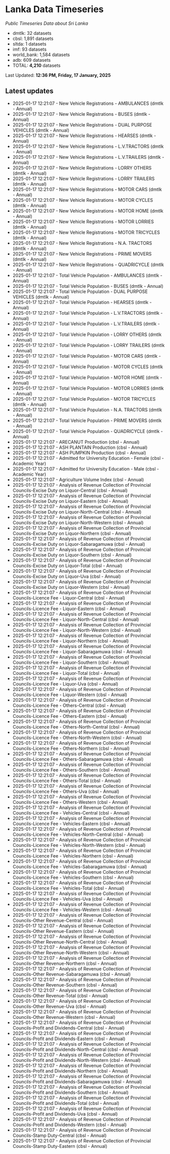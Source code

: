 # Lanka Data Timeseries
*Public Timeseries Data about Sri Lanka*

* dmtlk: 32 datasets
* cbsl: 1,891 datasets
* sltda: 1 datasets
* imf: 93 datasets
* world_bank: 1,584 datasets
* adb: 609 datasets
* TOTAL: **4,210** datasets

Last Updated: **12:36 PM, Friday, 17 January, 2025**

## Latest updates

* 2025-01-17 12:21:07 - New Vehicle Registrations - AMBULANCES (dmtlk - Annual)
* 2025-01-17 12:21:07 - New Vehicle Registrations - BUSES (dmtlk - Annual)
* 2025-01-17 12:21:07 - New Vehicle Registrations - DUAL PURPOSE VEHICLES (dmtlk - Annual)
* 2025-01-17 12:21:07 - New Vehicle Registrations - HEARSES (dmtlk - Annual)
* 2025-01-17 12:21:07 - New Vehicle Registrations - L.V.TRACTORS (dmtlk - Annual)
* 2025-01-17 12:21:07 - New Vehicle Registrations - L.V.TRAILERS (dmtlk - Annual)
* 2025-01-17 12:21:07 - New Vehicle Registrations - LORRY OTHERS (dmtlk - Annual)
* 2025-01-17 12:21:07 - New Vehicle Registrations - LORRY TRAILERS (dmtlk - Annual)
* 2025-01-17 12:21:07 - New Vehicle Registrations - MOTOR CARS (dmtlk - Annual)
* 2025-01-17 12:21:07 - New Vehicle Registrations - MOTOR CYCLES (dmtlk - Annual)
* 2025-01-17 12:21:07 - New Vehicle Registrations - MOTOR HOME (dmtlk - Annual)
* 2025-01-17 12:21:07 - New Vehicle Registrations - MOTOR LORRIES (dmtlk - Annual)
* 2025-01-17 12:21:07 - New Vehicle Registrations - MOTOR TRICYCLES (dmtlk - Annual)
* 2025-01-17 12:21:07 - New Vehicle Registrations - N.A. TRACTORS (dmtlk - Annual)
* 2025-01-17 12:21:07 - New Vehicle Registrations - PRIME MOVERS (dmtlk - Annual)
* 2025-01-17 12:21:07 - New Vehicle Registrations - QUADRICYCLE (dmtlk - Annual)
* 2025-01-17 12:21:07 - Total Vehicle Population - AMBULANCES (dmtlk - Annual)
* 2025-01-17 12:21:07 - Total Vehicle Population - BUSES (dmtlk - Annual)
* 2025-01-17 12:21:07 - Total Vehicle Population - DUAL PURPOSE VEHICLES (dmtlk - Annual)
* 2025-01-17 12:21:07 - Total Vehicle Population - HEARSES (dmtlk - Annual)
* 2025-01-17 12:21:07 - Total Vehicle Population - L.V.TRACTORS (dmtlk - Annual)
* 2025-01-17 12:21:07 - Total Vehicle Population - L.V.TRAILERS (dmtlk - Annual)
* 2025-01-17 12:21:07 - Total Vehicle Population - LORRY OTHERS (dmtlk - Annual)
* 2025-01-17 12:21:07 - Total Vehicle Population - LORRY TRAILERS (dmtlk - Annual)
* 2025-01-17 12:21:07 - Total Vehicle Population - MOTOR CARS (dmtlk - Annual)
* 2025-01-17 12:21:07 - Total Vehicle Population - MOTOR CYCLES (dmtlk - Annual)
* 2025-01-17 12:21:07 - Total Vehicle Population - MOTOR HOME (dmtlk - Annual)
* 2025-01-17 12:21:07 - Total Vehicle Population - MOTOR LORRIES (dmtlk - Annual)
* 2025-01-17 12:21:07 - Total Vehicle Population - MOTOR TRICYCLES (dmtlk - Annual)
* 2025-01-17 12:21:07 - Total Vehicle Population - N.A. TRACTORS (dmtlk - Annual)
* 2025-01-17 12:21:07 - Total Vehicle Population - PRIME MOVERS (dmtlk - Annual)
* 2025-01-17 12:21:07 - Total Vehicle Population - QUADRICYCLE (dmtlk - Annual)
* 2025-01-17 12:21:07 - ARECANUT Production (cbsl - Annual)
* 2025-01-17 12:21:07 - ASH PLANTAIN Production (cbsl - Annual)
* 2025-01-17 12:21:07 - ASH PUMPKIN Production (cbsl - Annual)
* 2025-01-17 12:21:07 - Admitted for University Education - Female (cbsl - Academic Year)
* 2025-01-17 12:21:07 - Admitted for University Education - Male (cbsl - Academic Year)
* 2025-01-17 12:21:07 - Agriculture Volume Index (cbsl - Annual)
* 2025-01-17 12:21:07 - Analysis of Revenue Collection of Provincial Councils-Excise Duty on Liquor-Central (cbsl - Annual)
* 2025-01-17 12:21:07 - Analysis of Revenue Collection of Provincial Councils-Excise Duty on Liquor-Eastern (cbsl - Annual)
* 2025-01-17 12:21:07 - Analysis of Revenue Collection of Provincial Councils-Excise Duty on Liquor-North-Central (cbsl - Annual)
* 2025-01-17 12:21:07 - Analysis of Revenue Collection of Provincial Councils-Excise Duty on Liquor-North-Western (cbsl - Annual)
* 2025-01-17 12:21:07 - Analysis of Revenue Collection of Provincial Councils-Excise Duty on Liquor-Northern (cbsl - Annual)
* 2025-01-17 12:21:07 - Analysis of Revenue Collection of Provincial Councils-Excise Duty on Liquor-Sabaragamuwa (cbsl - Annual)
* 2025-01-17 12:21:07 - Analysis of Revenue Collection of Provincial Councils-Excise Duty on Liquor-Southern (cbsl - Annual)
* 2025-01-17 12:21:07 - Analysis of Revenue Collection of Provincial Councils-Excise Duty on Liquor-Total (cbsl - Annual)
* 2025-01-17 12:21:07 - Analysis of Revenue Collection of Provincial Councils-Excise Duty on Liquor-Uva (cbsl - Annual)
* 2025-01-17 12:21:07 - Analysis of Revenue Collection of Provincial Councils-Excise Duty on Liquor-Western (cbsl - Annual)
* 2025-01-17 12:21:07 - Analysis of Revenue Collection of Provincial Councils-Licence Fee - Liquor-Central (cbsl - Annual)
* 2025-01-17 12:21:07 - Analysis of Revenue Collection of Provincial Councils-Licence Fee - Liquor-Eastern (cbsl - Annual)
* 2025-01-17 12:21:07 - Analysis of Revenue Collection of Provincial Councils-Licence Fee - Liquor-North-Central (cbsl - Annual)
* 2025-01-17 12:21:07 - Analysis of Revenue Collection of Provincial Councils-Licence Fee - Liquor-North-Western (cbsl - Annual)
* 2025-01-17 12:21:07 - Analysis of Revenue Collection of Provincial Councils-Licence Fee - Liquor-Northern (cbsl - Annual)
* 2025-01-17 12:21:07 - Analysis of Revenue Collection of Provincial Councils-Licence Fee - Liquor-Sabaragamuwa (cbsl - Annual)
* 2025-01-17 12:21:07 - Analysis of Revenue Collection of Provincial Councils-Licence Fee - Liquor-Southern (cbsl - Annual)
* 2025-01-17 12:21:07 - Analysis of Revenue Collection of Provincial Councils-Licence Fee - Liquor-Total (cbsl - Annual)
* 2025-01-17 12:21:07 - Analysis of Revenue Collection of Provincial Councils-Licence Fee - Liquor-Uva (cbsl - Annual)
* 2025-01-17 12:21:07 - Analysis of Revenue Collection of Provincial Councils-Licence Fee - Liquor-Western (cbsl - Annual)
* 2025-01-17 12:21:07 - Analysis of Revenue Collection of Provincial Councils-Licence Fee - Others-Central (cbsl - Annual)
* 2025-01-17 12:21:07 - Analysis of Revenue Collection of Provincial Councils-Licence Fee - Others-Eastern (cbsl - Annual)
* 2025-01-17 12:21:07 - Analysis of Revenue Collection of Provincial Councils-Licence Fee - Others-North-Central (cbsl - Annual)
* 2025-01-17 12:21:07 - Analysis of Revenue Collection of Provincial Councils-Licence Fee - Others-North-Western (cbsl - Annual)
* 2025-01-17 12:21:07 - Analysis of Revenue Collection of Provincial Councils-Licence Fee - Others-Northern (cbsl - Annual)
* 2025-01-17 12:21:07 - Analysis of Revenue Collection of Provincial Councils-Licence Fee - Others-Sabaragamuwa (cbsl - Annual)
* 2025-01-17 12:21:07 - Analysis of Revenue Collection of Provincial Councils-Licence Fee - Others-Southern (cbsl - Annual)
* 2025-01-17 12:21:07 - Analysis of Revenue Collection of Provincial Councils-Licence Fee - Others-Total (cbsl - Annual)
* 2025-01-17 12:21:07 - Analysis of Revenue Collection of Provincial Councils-Licence Fee - Others-Uva (cbsl - Annual)
* 2025-01-17 12:21:07 - Analysis of Revenue Collection of Provincial Councils-Licence Fee - Others-Western (cbsl - Annual)
* 2025-01-17 12:21:07 - Analysis of Revenue Collection of Provincial Councils-Licence Fee - Vehicles-Central (cbsl - Annual)
* 2025-01-17 12:21:07 - Analysis of Revenue Collection of Provincial Councils-Licence Fee - Vehicles-Eastern (cbsl - Annual)
* 2025-01-17 12:21:07 - Analysis of Revenue Collection of Provincial Councils-Licence Fee - Vehicles-North-Central (cbsl - Annual)
* 2025-01-17 12:21:07 - Analysis of Revenue Collection of Provincial Councils-Licence Fee - Vehicles-North-Western (cbsl - Annual)
* 2025-01-17 12:21:07 - Analysis of Revenue Collection of Provincial Councils-Licence Fee - Vehicles-Northern (cbsl - Annual)
* 2025-01-17 12:21:07 - Analysis of Revenue Collection of Provincial Councils-Licence Fee - Vehicles-Sabaragamuwa (cbsl - Annual)
* 2025-01-17 12:21:07 - Analysis of Revenue Collection of Provincial Councils-Licence Fee - Vehicles-Southern (cbsl - Annual)
* 2025-01-17 12:21:07 - Analysis of Revenue Collection of Provincial Councils-Licence Fee - Vehicles-Total (cbsl - Annual)
* 2025-01-17 12:21:07 - Analysis of Revenue Collection of Provincial Councils-Licence Fee - Vehicles-Uva (cbsl - Annual)
* 2025-01-17 12:21:07 - Analysis of Revenue Collection of Provincial Councils-Licence Fee - Vehicles-Western (cbsl - Annual)
* 2025-01-17 12:21:07 - Analysis of Revenue Collection of Provincial Councils-Other Revenue-Central (cbsl - Annual)
* 2025-01-17 12:21:07 - Analysis of Revenue Collection of Provincial Councils-Other Revenue-Eastern (cbsl - Annual)
* 2025-01-17 12:21:07 - Analysis of Revenue Collection of Provincial Councils-Other Revenue-North-Central (cbsl - Annual)
* 2025-01-17 12:21:07 - Analysis of Revenue Collection of Provincial Councils-Other Revenue-North-Western (cbsl - Annual)
* 2025-01-17 12:21:07 - Analysis of Revenue Collection of Provincial Councils-Other Revenue-Northern (cbsl - Annual)
* 2025-01-17 12:21:07 - Analysis of Revenue Collection of Provincial Councils-Other Revenue-Sabaragamuwa (cbsl - Annual)
* 2025-01-17 12:21:07 - Analysis of Revenue Collection of Provincial Councils-Other Revenue-Southern (cbsl - Annual)
* 2025-01-17 12:21:07 - Analysis of Revenue Collection of Provincial Councils-Other Revenue-Total (cbsl - Annual)
* 2025-01-17 12:21:07 - Analysis of Revenue Collection of Provincial Councils-Other Revenue-Uva (cbsl - Annual)
* 2025-01-17 12:21:07 - Analysis of Revenue Collection of Provincial Councils-Other Revenue-Western (cbsl - Annual)
* 2025-01-17 12:21:07 - Analysis of Revenue Collection of Provincial Councils-Profit and Dividends-Central (cbsl - Annual)
* 2025-01-17 12:21:07 - Analysis of Revenue Collection of Provincial Councils-Profit and Dividends-Eastern (cbsl - Annual)
* 2025-01-17 12:21:07 - Analysis of Revenue Collection of Provincial Councils-Profit and Dividends-North-Central (cbsl - Annual)
* 2025-01-17 12:21:07 - Analysis of Revenue Collection of Provincial Councils-Profit and Dividends-North-Western (cbsl - Annual)
* 2025-01-17 12:21:07 - Analysis of Revenue Collection of Provincial Councils-Profit and Dividends-Northern (cbsl - Annual)
* 2025-01-17 12:21:07 - Analysis of Revenue Collection of Provincial Councils-Profit and Dividends-Sabaragamuwa (cbsl - Annual)
* 2025-01-17 12:21:07 - Analysis of Revenue Collection of Provincial Councils-Profit and Dividends-Southern (cbsl - Annual)
* 2025-01-17 12:21:07 - Analysis of Revenue Collection of Provincial Councils-Profit and Dividends-Total (cbsl - Annual)
* 2025-01-17 12:21:07 - Analysis of Revenue Collection of Provincial Councils-Profit and Dividends-Uva (cbsl - Annual)
* 2025-01-17 12:21:07 - Analysis of Revenue Collection of Provincial Councils-Profit and Dividends-Western (cbsl - Annual)
* 2025-01-17 12:21:07 - Analysis of Revenue Collection of Provincial Councils-Stamp Duty-Central (cbsl - Annual)
* 2025-01-17 12:21:07 - Analysis of Revenue Collection of Provincial Councils-Stamp Duty-Eastern (cbsl - Annual)